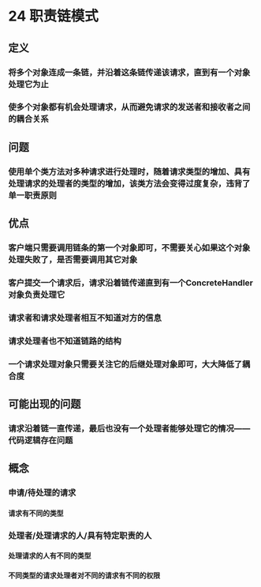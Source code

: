 # 24 职责链模式

## 定义

### 将多个对象连成一条链，并沿着这条链传递该请求，直到有一个对象处理它为止

### 使多个对象都有机会处理请求，从而避免请求的发送者和接收者之间的耦合关系

## 问题

### 使用单个类方法对多种请求进行处理时，随着请求类型的增加、具有处理请求的处理者的类型的增加，该类方法会变得过度复杂，违背了单一职责原则

## 优点

### 客户端只需要调用链条的第一个对象即可，不需要关心如果这个对象处理失败了，是否需要调用其它对象

### 客户提交一个请求后，请求沿着链传递直到有一个ConcreteHandler对象负责处理它

### 请求者和请求处理者相互不知道对方的信息

### 请求处理者也不知道链路的结构

### 一个请求处理对象只需要关注它的后继处理对象即可，大大降低了耦合度

## 可能出现的问题

### 请求沿着链一直传递，最后也没有一个处理者能够处理它的情况——代码逻辑存在问题

## 概念

### 申请/待处理的请求

#### 请求有不同的类型

### 处理者/处理请求的人/具有特定职责的人

#### 处理请求的人有不同的类型

#### 不同类型的请求处理者对不同的请求有不同的权限
